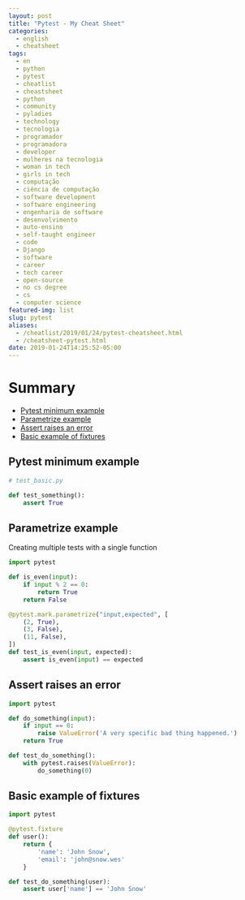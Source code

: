 ```yaml
---
layout: post
title: "Pytest - My Cheat Sheet"
categories:
  - english
  - cheatsheet
tags:
  - en
  - python
  - pytest
  - cheatlist
  - cheastsheet
  - python
  - community 
  - pyladies
  - technology
  - tecnologia
  - programador
  - programadora
  - developer
  - mulheres na tecnologia
  - woman in tech
  - girls in tech
  - computação
  - ciência de computação
  - software development
  - software engineering
  - engenharia de software
  - desenvolvimento
  - auto-ensino
  - self-taught engineer
  - code
  - Django
  - software
  - career
  - tech career
  - open-source
  - no cs degree
  - cs
  - computer science
featured-img: list
slug: pytest
aliases: 
  - /cheatlist/2019/01/24/pytest-cheatsheet.html
  - /cheatsheet-pytest.html
date: 2019-01-24T14:25:52-05:00
---
```


# Summary

* [Pytest minimum example](#pytest-basics)
* [Parametrize example](#parametrize)
* [Assert raises an error](#assert-raises)
* [Basic example of fixtures](#fixtures)


<h2 id='pytest-basics'>Pytest minimum example</h2>

```python
# test_basic.py

def test_something():
    assert True
```

<h2 id='parametrize'>Parametrize example</h2>

Creating multiple tests with a single function

```python
import pytest

def is_even(input):
    if input % 2 == 0:
        return True
    return False

@pytest.mark.parametrize("input,expected", [
    (2, True),
    (3, False),
    (11, False),
])
def test_is_even(input, expected):
    assert is_even(input) == expected
```

<h2 id='assert-raises'>Assert raises an error</h2>

```python
import pytest

def do_something(input):
    if input == 0:
        raise ValueError('A very specific bad thing happened.')
    return True

def test_do_something():
    with pytest.raises(ValueError):
        do_something(0)
```

<h2 id='fixtures'>Basic example of fixtures</h2>

```python
import pytest

@pytest.fixture
def user():
    return {
        'name': 'John Snow',
        'email': 'john@snow.wes'
    }

def test_do_something(user):
    assert user['name'] == 'John Snow'
```
